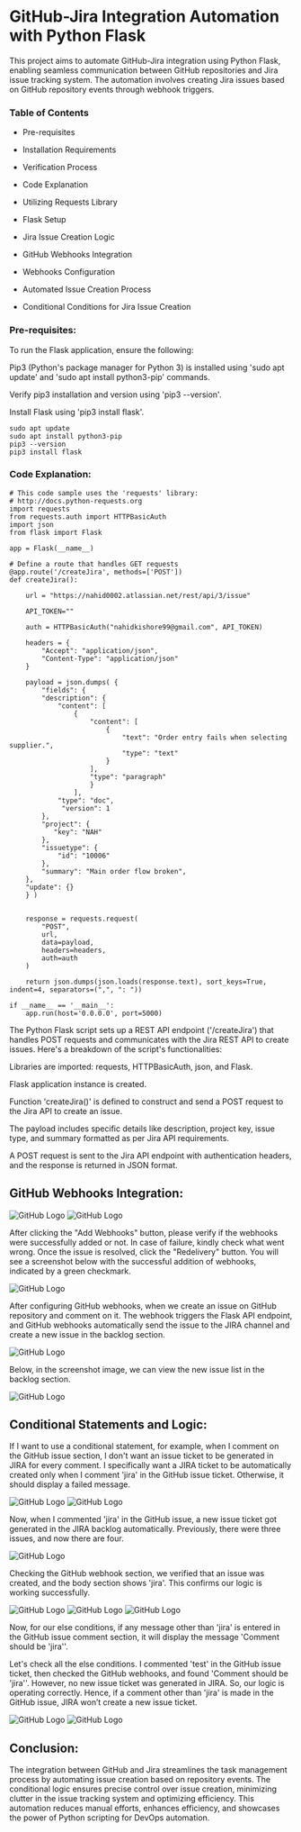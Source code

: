 # GitHub-Jira Integration Automation with Python Flask

This project aims to automate GitHub-Jira integration using Python Flask, enabling seamless communication between GitHub repositories and Jira issue tracking system. The automation involves creating Jira issues based on GitHub repository events through webhook triggers.

### Table of Contents

* Pre-requisites

* Installation Requirements

* Verification Process

* Code Explanation

* Utilizing Requests Library

* Flask Setup

* Jira Issue Creation Logic

* GitHub Webhooks Integration

* Webhooks Configuration

* Automated Issue Creation Process

* Conditional Conditions for Jira Issue Creation


### Pre-requisites:

To run the Flask application, ensure the following:

Pip3 (Python's package manager for Python 3) is installed using 'sudo apt update' and 'sudo apt install python3-pip' commands.

Verify pip3 installation and version using 'pip3 --version'.

Install Flask using 'pip3 install flask'.
```
sudo apt update
sudo apt install python3-pip
pip3 --version
pip3 install flask
```
### Code Explanation:
```
# This code sample uses the 'requests' library:
# http://docs.python-requests.org
import requests
from requests.auth import HTTPBasicAuth
import json
from flask import Flask

app = Flask(__name__)

# Define a route that handles GET requests
@app.route('/createJira', methods=['POST'])
def createJira():

    url = "https://nahid0002.atlassian.net/rest/api/3/issue"

    API_TOKEN=""

    auth = HTTPBasicAuth("nahidkishore99@gmail.com", API_TOKEN)

    headers = {
        "Accept": "application/json",
        "Content-Type": "application/json"
    }

    payload = json.dumps( {
        "fields": {
        "description": {
            "content": [
                {
                    "content": [
                        {
                            "text": "Order entry fails when selecting supplier.",
                            "type": "text"
                        }
                    ],
                    "type": "paragraph"
                    }
                ],
            "type": "doc",
             "version": 1
        },
        "project": {
           "key": "NAH"
        },
        "issuetype": {
            "id": "10006"
        },
        "summary": "Main order flow broken",
    },
    "update": {}
    } )


    response = requests.request(
        "POST",
        url,
        data=payload,
        headers=headers,
        auth=auth
    )

    return json.dumps(json.loads(response.text), sort_keys=True, indent=4, separators=(",", ": "))

if __name__ == '__main__':
    app.run(host='0.0.0.0', port=5000)
```
The Python Flask script sets up a REST API endpoint ('/createJira') that handles POST requests and communicates with the Jira REST API to create issues. Here's a breakdown of the script's functionalities:

Libraries are imported: requests, HTTPBasicAuth, json, and Flask.

Flask application instance is created.

Function 'createJira()' is defined to construct and send a POST request to the Jira API to create an issue.

The payload includes specific details like description, project key, issue type, and summary formatted as per Jira API requirements.

A POST request is sent to the Jira API endpoint with authentication headers, and the response is returned in JSON format.

## GitHub Webhooks Integration:
![GitHub Logo](/Python_Everything_Abhishek/Day-15/images/img-1.png)
![GitHub Logo](/Python_Everything_Abhishek/Day-15/images/img-2.png)

After clicking the "Add Webhooks" button, please verify if the webhooks were successfully added or not. In case of failure, kindly check what went wrong. Once the issue is resolved, click the "Redelivery" button. You will see a screenshot below with the successful addition of webhooks, indicated by a green checkmark.

![GitHub Logo](/Python_Everything_Abhishek/Day-15/images/img-3.png)


After configuring GitHub webhooks, when we create an issue on GitHub repository and comment on it. The webhook triggers the Flask API endpoint, and GitHub webhooks automatically send the issue to the JIRA channel and create a new issue in the backlog section.

![GitHub Logo](/Python_Everything_Abhishek/Day-15/images/img-4.png)

Below, in the screenshot image, we can view the new issue list in the backlog section.

![GitHub Logo](/Python_Everything_Abhishek/Day-15/images/img-5.png)

## Conditional Statements and Logic:

If I want to use a conditional statement, for example, when I comment on the GitHub issue section, I don't want an issue ticket to be generated in JIRA for every comment. I specifically want a JIRA ticket to be automatically created only when I comment 'jira' in the GitHub issue ticket. Otherwise, it should display a failed message.

![GitHub Logo](/Python_Everything_Abhishek/Day-15/images/img-6.png)
![GitHub Logo](/Python_Everything_Abhishek/Day-15/images/img-7.png)

Now, when I commented 'jira' in the GitHub issue, a new issue ticket got generated in the JIRA backlog automatically. Previously, there were three issues, and now there are four.

![GitHub Logo](/Python_Everything_Abhishek/Day-15/images/img-8.png)

Checking the GitHub webhook section, we verified that an issue was created, and the body section shows 'jira'. This confirms our logic is working successfully.

![GitHub Logo](/Python_Everything_Abhishek/Day-15/images/img-9.png)
![GitHub Logo](/Python_Everything_Abhishek/Day-15/images/img-10.png)
![GitHub Logo](/Python_Everything_Abhishek/Day-15/images/img-11.png)

Now, for our else conditions, if any message other than 'jira' is entered in the GitHub issue comment section, it will display the message 'Comment should be 'jira''.

Let's check all the else conditions. I commented 'test' in the GitHub issue ticket, then checked the GitHub webhooks, and found 'Comment should be 'jira''. However, no new issue ticket was generated in JIRA. So, our logic is operating correctly. Hence, if a comment other than 'jira' is made in the GitHub issue, JIRA won’t create a new issue ticket.

![GitHub Logo](/Python_Everything_Abhishek/Day-15/images/img-12.png)
![GitHub Logo](/Python_Everything_Abhishek/Day-15/images/img-13.png)

## Conclusion:

The integration between GitHub and Jira streamlines the task management process by automating issue creation based on repository events. The conditional logic ensures precise control over issue creation, minimizing clutter in the issue tracking system and optimizing efficiency. This automation reduces manual efforts, enhances efficiency, and showcases the power of Python scripting for DevOps automation.

